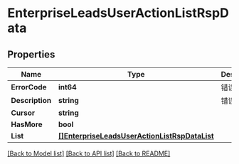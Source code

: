 # EnterpriseLeadsUserActionListRspData

## Properties

Name | Type | Description | Notes
------------ | ------------- | ------------- | -------------
**ErrorCode** | **int64** | 错误码 | [optional] 
**Description** | **string** | 错误码描述 | [optional] 
**Cursor** | **string** |  | [optional] 
**HasMore** | **bool** |  | [optional] 
**List** | [**[]EnterpriseLeadsUserActionListRspDataList**](EnterpriseLeadsUserActionListRsp_data_list.md) |  | [optional] 

[[Back to Model list]](../README.md#documentation-for-models) [[Back to API list]](../README.md#documentation-for-api-endpoints) [[Back to README]](../README.md)



